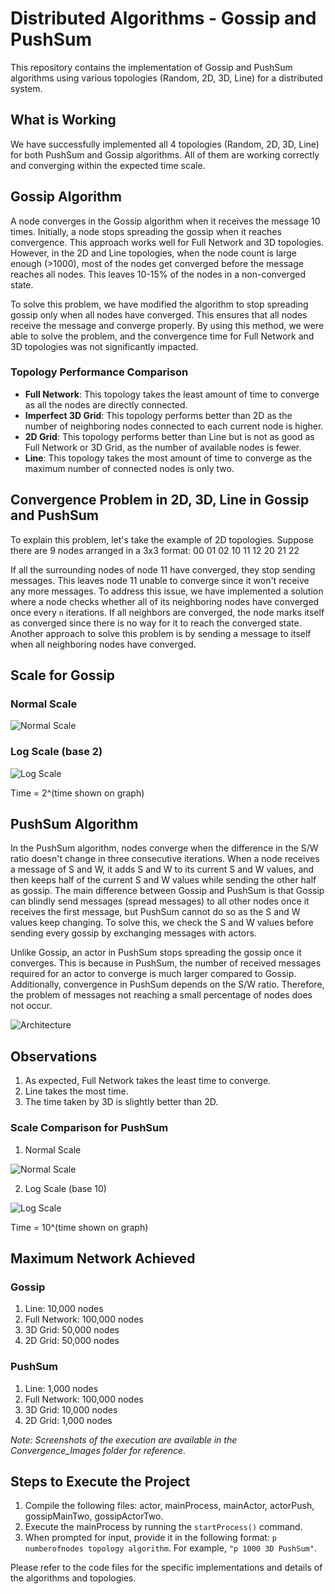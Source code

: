 # Distributed Algorithms - Gossip and PushSum

This repository contains the implementation of Gossip and PushSum algorithms using various topologies (Random, 2D, 3D, Line) for a distributed system.

## What is Working

We have successfully implemented all 4 topologies (Random, 2D, 3D, Line) for both PushSum and Gossip algorithms. All of them are working correctly and converging within the expected time scale.

## Gossip Algorithm

A node converges in the Gossip algorithm when it receives the message 10 times. Initially, a node stops spreading the gossip when it reaches convergence. This approach works well for Full Network and 3D topologies. However, in the 2D and Line topologies, when the node count is large enough (>1000), most of the nodes get converged before the message reaches all nodes. This leaves 10-15% of the nodes in a non-converged state.

To solve this problem, we have modified the algorithm to stop spreading gossip only when all nodes have converged. This ensures that all nodes receive the message and converge properly. By using this method, we were able to solve the problem, and the convergence time for Full Network and 3D topologies was not significantly impacted.

### Topology Performance Comparison

- **Full Network**: This topology takes the least amount of time to converge as all the nodes are directly connected.
- **Imperfect 3D Grid**: This topology performs better than 2D as the number of neighboring nodes connected to each current node is higher.
- **2D Grid**: This topology performs better than Line but is not as good as Full Network or 3D Grid, as the number of available nodes is fewer.
- **Line**: This topology takes the most amount of time to converge as the maximum number of connected nodes is only two.

## Convergence Problem in 2D, 3D, Line in Gossip and PushSum

To explain this problem, let's take the example of 2D topologies. Suppose there are 9 nodes arranged in a 3x3 format:
00 01 02
10 11 12
20 21 22

If all the surrounding nodes of node 11 have converged, they stop sending messages. This leaves node 11 unable to converge since it won't receive any more messages. To address this issue, we have implemented a solution where a node checks whether all of its neighboring nodes have converged once every `n` iterations. If all neighbors are converged, the node marks itself as converged since there is no way for it to reach the converged state. Another approach to solve this problem is by sending a message to itself when all neighboring nodes have converged.

## Scale for Gossip

### Normal Scale

![Normal Scale](Coveregence_Images/first.png)

### Log Scale (base 2)

![Log Scale](Coveregence_Images/second.png)

Time = 2^(time shown on graph)

## PushSum Algorithm

In the PushSum algorithm, nodes converge when the difference in the S/W ratio doesn't change in three consecutive iterations. When a node receives a message of S and W, it adds S and W to its current S and W values, and then keeps half of the current S and W values while sending the other half as gossip. The main difference between Gossip and PushSum is that Gossip can blindly send messages (spread messages) to all other nodes once it receives the first message, but PushSum cannot do so as the S and W values keep changing. To solve this, we check the S and W values before sending every gossip by exchanging messages with actors.

Unlike Gossip, an actor in PushSum stops spreading the gossip once it converges. This is because in PushSum, the number of received messages required for an actor to converge is much larger compared to Gossip. Additionally, convergence in PushSum depends on the S/W ratio. Therefore, the problem of messages not reaching a small percentage of nodes does not occur.

![Architecture](Coveregence_Images/third.png)

## Observations

1. As expected, Full Network takes the least time to converge.
2. Line takes the most time.
3. The time taken by 3D is slightly better than 2D.

### Scale Comparison for PushSum

1. Normal Scale

![Normal Scale](Coveregence_Images/fourth.png)

2. Log Scale (base 10)

![Log Scale](Coveregence_Images/fifth.png)

Time = 10^(time shown on graph)

## Maximum Network Achieved

### Gossip

1. Line: 10,000 nodes
2. Full Network: 100,000 nodes
3. 3D Grid: 50,000 nodes
4. 2D Grid: 50,000 nodes

### PushSum

1. Line: 1,000 nodes
2. Full Network: 100,000 nodes
3. 3D Grid: 10,000 nodes
4. 2D Grid: 1,000 nodes

*Note: Screenshots of the execution are available in the Convergence_Images  folder for reference.*

## Steps to Execute the Project

1. Compile the following files: actor, mainProcess, mainActor, actorPush, gossipMainTwo, gossipActorTwo.
2. Execute the mainProcess by running the `startProcess()` command.
3. When prompted for input, provide it in the following format: `p numberofnodes topology algorithm`. For example, `"p 1000 3D PushSum"`.

Please refer to the code files for the specific implementations and details of the algorithms and topologies.


